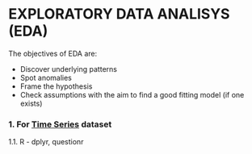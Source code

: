 # EXPLORATORY DATA ANALISYS (EDA)

The objectives of EDA are:
- Discover underlying patterns
- Spot anomalies
- Frame the hypothesis
- Check assumptions with the aim to find a good fitting model (if one exists)



###


### 1. For [Time Series](/Journey/002/TimeSeries) dataset
1.1. R - dplyr, questionr
